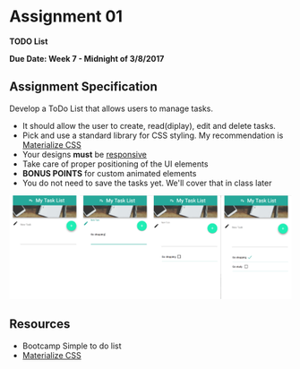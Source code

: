 # Assignment 01

**TODO List**

**Due Date: Week 7 - Midnight of 3/8/2017**

## Assignment Specification

Develop a ToDo List that allows users to manage tasks.
* It should allow the user to create, read(diplay), edit and delete tasks.
* Pick and use a standard library for CSS styling. My recommendation is [Materialize CSS](http://materializecss.com/)
* Your designs **must** be [responsive](https://developers.google.com/web/tools/chrome-devtools/device-mode/emulate-mobile-viewports)
* Take care of proper positioning of the UI elements
* **BONUS POINTS** for custom animated elements
* You do not need to save the tasks yet. We'll cover that in class later

![Reference Screens](img/screen.png)


## Resources
* Bootcamp Simple to do list
* [Materialize CSS](http://materializecss.com/)

